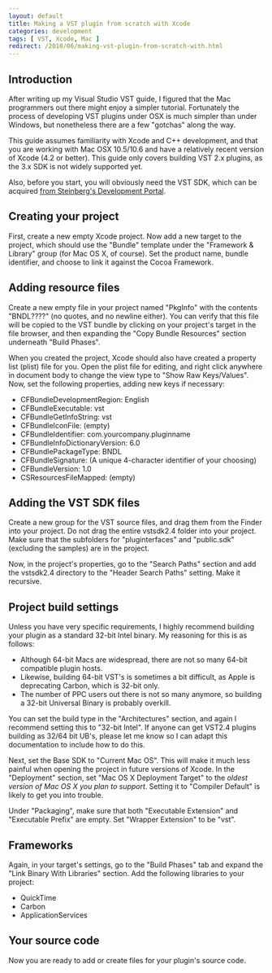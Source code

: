 ```yaml
---
layout: default
title: Making a VST plugin from scratch with Xcode
categories: development
tags: [ VST, Xcode, Mac ]
redirect: /2010/06/making-vst-plugin-from-scratch-with.html
---
```


Introduction
------------

After writing up my Visual Studio VST guide, I figured that the Mac
programmers out there might enjoy a simpler tutorial. Fortunately the process
of developing VST plugins under OSX is much simpler than under Windows, but
nonetheless there are a few "gotchas" along the way.

This guide assumes familiarity with Xcode and C++ development, and that you
are working with Mac OSX 10.5/10.6 and have a relatively recent version of
Xcode (4.2 or better). This guide only covers building VST 2.x plugins, as the
3.x SDK is not widely supported yet.

Also, before you start, you will obviously need the VST SDK, which can be
acquired [from Steinberg's Development
Portal](http://www.steinberg.net/en/company/3rd_party_developer.html).


Creating your project
---------------------

First, create a new empty Xcode project. Now add a new target to the project,
which should use the "Bundle" template under the "Framework & Library" group
(for Mac OS X, of course). Set the product name, bundle identifier, and choose
to link it against the Cocoa Framework.


Adding resource files
---------------------

Create a new empty file in your project named "PkgInfo" with the contents
"BNDL????" (no quotes, and no newline either). You can verify that this file
will be copied to the VST bundle by clicking on your project's target in the
file browser, and then expanding the "Copy Bundle Resources" section
underneath "Build Phases".

When you created the project, Xcode should also have created a property list
(plist) file for you. Open the plist file for editing, and right click
anywhere in document body to change the view type to "Show Raw Keys/Values".
Now, set the following properties, adding new keys if necessary:

* CFBundleDevelopmentRegion: English
* CFBundleExecutable: vst
* CFBundleGetInfoString: vst
* CFBundleIconFile: (empty)
* CFBundleIdentifier: com.yourcompany.pluginname
* CFBundleInfoDictionaryVersion: 6.0
* CFBundlePackageType: BNDL
* CFBundleSignature: (A unique 4-character identifier of your choosing)
* CFBundleVersion: 1.0
* CSResourcesFileMapped: (empty)


Adding the VST SDK files
------------------------

Create a new group for the VST source files, and drag them from the Finder
into your project. Do not drag the entire vstsdk2.4 folder into your project.
Make sure that the subfolders for "pluginterfaces" and "public.sdk" (excluding
the samples) are in the project.

Now, in the project's properties, go to the "Search Paths" section and add the
vstsdk2.4 directory to the "Header Search Paths" setting. Make it recursive.


Project build settings
----------------------

Unless you have very specific requirements, I highly recommend building your
plugin as a standard 32-bit Intel binary. My reasoning for this is as follows:

- Although 64-bit Macs are widespread, there are not so many 64-bit compatible
  plugin hosts.
- Likewise, building 64-bit VST's is sometimes a bit difficult, as Apple is 
  deprecating Carbon, which is 32-bit only.
- The number of PPC users out there is not so many anymore, so building a
  32-bit Universal Binary is probably overkill.

You can set the build type in the "Architectures" section, and again I
recommend setting this to "32-bit Intel". If anyone can get VST2.4 plugins
building as 32/64 bit UB's, please let me know so I can adapt this
documentation to include how to do this.

Next, set the Base SDK to "Current Mac OS". This will make it much less
painful when opening the project in future versions of Xcode. In the
"Deployment" section, set "Mac OS X Deployment Target" to the *oldest version
of Mac OS X you plan to support*. Setting it to "Compiler Default" is likely
to get you into trouble.

Under "Packaging", make sure that both "Executable Extension" and "Executable
Prefix" are empty. Set "Wrapper Extension" to be "vst".


Frameworks
----------

Again, in your target's settings, go to the "Build Phases" tab and expand the
"Link Binary With Libraries" section. Add the following libraries to your
project:

* QuickTime
* Carbon
* ApplicationServices

Your source code
----------------

Now you are ready to add or create files for your plugin's source code.
